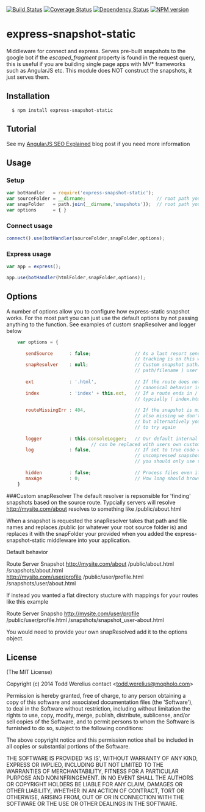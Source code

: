 [![Build Status](https://secure.travis-ci.org/Todd-Werelius/express-snapshot-static.png)](http://travis-ci.org/Todd-Werelius/express-snapshot-static)
[![Coverage Status](https://coveralls.io/repos/Todd-Werelius/express-snapshot-static/badge.png)](https://coveralls.io/r/Todd-Werelius/express-snapshot-static)
[![Dependency Status](https://gemnasium.com/Todd-Werelius/express-snapshot-static.svg)](https://gemnasium.com/Todd-Werelius/express-snapshot-static)
[![NPM version](https://badge.fury.io/gh/todd-werelius%2Fexpress-snapshot-static.png)](http://badge.fury.io/js/express-snapshot-static)

# express-snapshot-static

Middleware for connect and express.  Serves pre-built snapshots to the google bot if the
_escaped_fragment_ property is found in the request query, this is useful if you are building single page apps with MV*
frameworks such as AngularJS etc.  This module does NOT construct the snapshots, it just serves them. 

## Installation

	  $ npm install express-snapshot-static

## Tutorial
See my [AngularJS SEO Explained](http://mofodv.com/anfularjs-seo) blog post if you need more information


## Usage

### Setup
```javascript
var botHandler   = require('express-snapshot-static');     
var sourceFolder = __dirname;                          // root path you normally serve html from
var snapFolder   = path.join(__dirname,'snapshots'));  // root path you want to serve snapshots fromt
var options      = { }
```

### Connect usage
```javascript
connect().use(botHandler(sourceFolder,snapFolder,options);
```

### Express usage
```javascript
var app = express();

app.use(botHandler(htmlFolder,snapFolder,options));

```

## Options

A number of options allow you to configure how express-static snapshot works.  For the most part you can just use the default options by not passing anything to the function. See examples of custom snapResolver and logger below

```javascript
    var options = {
    
       sendSource      : false;                // As a last resort send the source html vs. the snapshot, if issue 
                                               // tracking is on this will be reported 
       snapResolver    : null;                 // Custom snapshot path/file resolver ( default duplicates source
                                               // path/filename ) user may supply own resolver to customize name lookup 
       
       ext             : '.html',              // If the route does not end in / and has no extension then 
                                               // canonical behavior is append a 'typical' extension 
       index           : 'index' + this.ext,   // If a route ends in / canonical behavior si to  append a filename, 
                                               // typcially ( index.html )
       
       routeMissingErr : 404,                  // If the snapshot is missing we just report 404, but if source html 
                                               // also missing we don't have a route so report 404 as well  
                                               // but alternatively you could report 410 that would tell bot not 
                                               // to try again
       
       logger          : this.consoleLogger;   // Our default internal console logger to report request issues 
       					       // can be replaced with users own custom logger function
       log             : false,                // If set to true code will store issues like missing source roots
                                               // uncompressed snapshots etc. and output any issues to the logger, 
                                               // you should only use to debug! 
       
       hidden          : false;                // Process files even if they are hidden ( connect send option )
       maxAge          : 0;                    // How long should browser cache live even if file didn't change	
    }	
```

###Custom snapResolver 
The default resolver is repsonsible for 'finding' snapshots based on the source route. Typcially servers will resolve http://mysite.com/about resolves to something like /public/about.html 

When a snapshot is requested the snapResolver takes that path and file names and replaces /public (or whatever your root source folder is) and replaces it with the snapFolder your provided when you added the express-snapshot-static middleware into your application. 

Default behavior

Route				Server				Snapshot
http://mysite.com/about		/public/about.html		/snapshots/about.html	
http://mysite.com/user/profile	/public/user/profile.html	/snapshots/user/about.html

If instead you wanted a flat directory stucture with mappings for your routes like this example 

Route				Server				Snapsho
http://mysite.com/user/profile	/public/user/profile.html	/snapshots/snapshot_user-about.html

You would need to provide your own snapResolved add it to the options object. 


## License 

(The MIT License)

Copyright (c) 2014 Todd Werelius contact &lt;todd.werelius@mopholo.com&gt;

Permission is hereby granted, free of charge, to any person obtaining
a copy of this software and associated documentation files (the
'Software'), to deal in the Software without restriction, including
without limitation the rights to use, copy, modify, merge, publish,
distribute, sublicense, and/or sell copies of the Software, and to
permit persons to whom the Software is furnished to do so, subject to
the following conditions:

The above copyright notice and this permission notice shall be
included in all copies or substantial portions of the Software.

THE SOFTWARE IS PROVIDED 'AS IS', WITHOUT WARRANTY OF ANY KIND,
EXPRESS OR IMPLIED, INCLUDING BUT NOT LIMITED TO THE WARRANTIES OF
MERCHANTABILITY, FITNESS FOR A PARTICULAR PURPOSE AND NONINFRINGEMENT.
IN NO EVENT SHALL THE AUTHORS OR COPYRIGHT HOLDERS BE LIABLE FOR ANY
CLAIM, DAMAGES OR OTHER LIABILITY, WHETHER IN AN ACTION OF CONTRACT,
TORT OR OTHERWISE, ARISING FROM, OUT OF OR IN CONNECTION WITH THE
SOFTWARE OR THE USE OR OTHER DEALINGS IN THE SOFTWARE.


